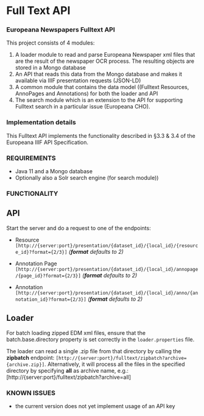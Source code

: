 # Full Text API
### Europeana Newspapers Fulltext API 

This project consists of 4 modules:

1. A loader module to read and parse Europeana Newspaper xml files that are the result of the newspaper OCR process. The
resulting objects are stored in a Mongo database 
2. An API that reads this data from the Mongo database and makes it available via IIIF presentation requests (JSON-LD)
3. A common module that contains the data model ((Fulltext Resources, AnnoPages and Annotations) for both the loader and API
4. The search module which is an extension to the API for supporting Fulltext search in a particular issue (Europeana CHO).

### Implementation details ###

This Fulltext API implements the functionality described in §3.3 & 3.4 of the Europeana IIIF API Specification.

### REQUIREMENTS ###
- Java 11 and a Mongo database
- Optionally also a Solr search engine (for search module))

### FUNCTIONALITY

## API ##

Start the server and do a request to one of the endpoints:

* Resource
`[http://{server:port}/presentation/{dataset_id}/{local_id}/{resource_id}?format={2/3}]` _(**format** defaults to 2)_

* Annotation Page 
`[http://{server:port}/presentation/{dataset_id}/{local_id}/annopage/{page_id}?format={2/3}]` _(**format** defaults to 2)_

* Annotation
`[http://{server:port}/presentation/{dataset_id}/{local_id}/anno/{annotation_id}?format={2/3}]` _(**format** defaults to 2)_

## Loader ##

For batch loading zipped EDM xml files, ensure that the batch.base.directory property is set correctly in the `loader.properties` file.
 
The loader can read a single .zip file from that directory by calling the **zipbatch** endpoint: 
`[http://{server:port}/fulltext/zipbatch?archive={archive.zip}]`.
Alternatively, it will process all the files in the specified directory by specifying **all** as archive name, 
e.g.: [http://{server:port}/fulltext/zipbatch?archive=all]


### KNOWN ISSUES
* the current version does not yet implement usage of an API key


